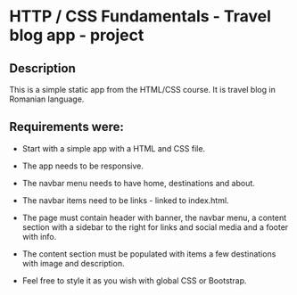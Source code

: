 # HTTP / CSS Fundamentals - Travel blog app - project


## Description

This is a simple static app from the HTML/CSS course. It is travel blog in Romanian language. 


## Requirements were:

* Start with a simple app with a HTML and CSS file.

* The app needs to be responsive.

* The navbar menu needs to have home, destinations and about.

* The navbar items need to be links - linked to index.html.

* The page must contain header with banner, the navbar menu, a content section with a sidebar to the right for links and social media and a footer with info.

* The content section must be populated with items a few destinations with image and description.

* Feel free to style it as you wish with global CSS or Bootstrap.